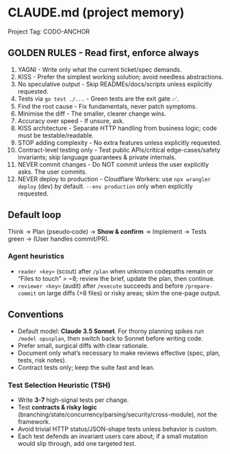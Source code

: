 # CLAUDE.md (project memory)

Project Tag: CODO-ANCHOR

## GOLDEN RULES - Read first, enforce always

1. YAGNI - Write only what the current ticket/spec demands.
2. KISS - Prefer the simplest working solution; avoid needless abstractions.
3. No speculative output - Skip READMEs/docs/scripts unless explicitly requested.
4. Tests via `go test ./...` - Green tests are the exit gate ✅.
5. Find the root cause - Fix fundamentals, never patch symptoms.
6. Minimise the diff - The smaller, clearer change wins.
7. Accuracy over speed - If unsure, ask.
8. KISS architecture - Separate HTTP handling from business logic; code must be testable/readable.
9. STOP adding complexity - No extra features unless explicitly requested.
10. Contract-level testing only - Test public APIs/critical edge-cases/safety invariants; skip language guarantees & private internals.
11. NEVER commit changes - Do NOT commit unless the user explicitly asks. The user commits.
12. NEVER deploy to production - Cloudflare Workers: use `npx wrangler deploy` (dev) by default. `--env production` only when explicitly requested.

## Default loop

Think → Plan (pseudo‑code) → **Show & confirm** → Implement → Tests green → (User handles commit/PR).

### Agent heuristics

- `reader <key>` (scout) after `/plan` when unknown codepaths remain or “Files to touch” > ~8; review the brief, update the plan, then continue.
- `reviewer <key>` (audit) after `/execute` succeeds and before `/prepare-commit` on large diffs (>8 files) or risky areas; skim the one-page output.

## Conventions

- Default model: **Claude 3.5 Sonnet**. For thorny planning spikes run `/model opusplan`, then switch back to Sonnet before writing code.
- Prefer small, surgical diffs with clear rationale.
- Document only what’s necessary to make reviews effective (spec, plan, tests, risk notes).
- Contract tests only; keep the suite fast and lean.

### Test Selection Heuristic (TSH)

- Write **3-7** high-signal tests per change.
- Test **contracts & risky logic** (branching/state/concurrency/parsing/security/cross-module), not the framework.
- Avoid trivial HTTP status/JSON-shape tests unless behavior is custom.
- Each test defends an invariant users care about; if a small mutation would slip through, add one targeted test.

